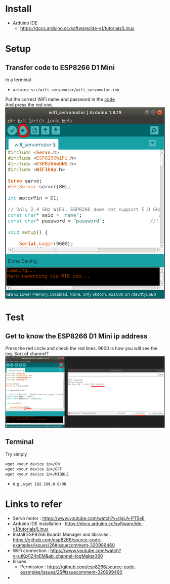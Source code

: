 # Install
- Arduino IDE
  - https://docs.arduino.cc/software/ide-v1/tutorials/Linux

# Setup
## Transfer code to ESP8266 D1 Mini
In a terminal  
- `arduino src/wifi_servomotor/wifi_servomotor.ino`  
  
Put the correct WiFi name and password in the [code](src/wifi_servomotor/wifi_servomotor.ino)  
And press the red one.  
![Transfer code](images/transfer_code.png)

# Test
## Get to know the ESP8266 D1 Mini ip address
Press the red circle and check the red lines. 9600 is how you will see the log. Sort of channel?
![IP address](images/ip_address.png)

## Terminal
Try simply
```
wget <your device ip>/ON
wget <your device ip>/OFF
wget <your device ip>/MIDDLE
```
- e.g., `wget 192.168.0.6/ON`
# Links to refer
- Servo motor : https://www.youtube.com/watch?v=tlgLA-PT5eE
- Arduino IDE installation : https://docs.arduino.cc/software/ide-v1/tutorials/Linux
- Install ESP8266 Boards Manager and libraries : https://github.com/esp8266/source-code-examples/issues/26#issuecomment-320999460
- WiFi connection : https://www.youtube.com/watch?v=utKpl1Z4nEM&ab_channel=logMaker360
- Issues
  - Permission :  https://github.com/esp8266/source-code-examples/issues/26#issuecomment-320999460
- 
